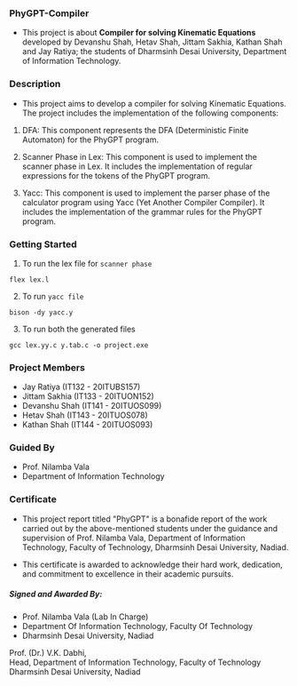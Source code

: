 ### PhyGPT-Compiler

* This project is about <b>Compiler for solving Kinematic Equations</b> developed by Devanshu Shah, Hetav Shah, Jittam Sakhia, Kathan Shah and Jay Ratiya; the students of Dharmsinh Desai University, Department of Information Technology.

### Description
* This project aims to develop a compiler for solving Kinematic Equations. The project includes the implementation of the following components:

1. DFA: This component represents the DFA (Deterministic Finite Automaton) for the PhyGPT program.

2. Scanner Phase in Lex: This component is used to implement the scanner phase in Lex. It includes the implementation of regular expressions for the tokens of the PhyGPT program.

3. Yacc: This component is used to implement the parser phase of the calculator program using Yacc (Yet Another Compiler Compiler). It includes the implementation of the grammar rules for the PhyGPT program.

### Getting Started
1. To run the lex file for ```scanner phase```
```
flex lex.l
```

2. To run ```yacc file```
```
bison -dy yacc.y
```

3. To run both the generated files
```
gcc lex.yy.c y.tab.c -o project.exe
```

### Project Members
* Jay Ratiya (IT132 - 20ITUBS157)
* Jittam Sakhia (IT133 - 20ITUON152)
* Devanshu Shah (IT141 - 20ITUOS099)
* Hetav Shah (IT143 - 20ITUOS078)
* Kathan Shah (IT144 - 20ITUOS093)

### Guided By
* Prof. Nilamba Vala<br>
* Department of Information Technology

### Certificate
* This project report titled "PhyGPT" is a bonafide report of the work carried out by the above-mentioned students under the guidance and supervision of Prof. Nilamba Vala, Department of Information Technology, Faculty of Technology, Dharmsinh Desai University, Nadiad.

* This certificate is awarded to acknowledge their hard work, dedication, and commitment to excellence in their academic pursuits.

##### Signed and Awarded By:
* Prof. Nilamba Vala (Lab In Charge) <br>
* Department Of Information Technology, Faculty Of Technology <br>
* Dharmsinh Desai University, Nadiad 

Prof. (Dr.) V.K. Dabhi,<br>
Head, Department of Information Technology, Faculty of Technology <br>
Dharmsinh Desai University, Nadiad <br>
